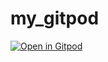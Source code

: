 # my_gitpod

[![Open in Gitpod](https://gitpod.io/button/open-in-gitpod.svg)](https://gitpod.io/#https://github.com/cosminsandu/my_gitpod)
